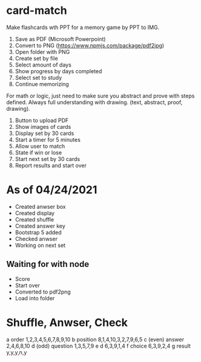# card-match
Make flashcards wth PPT for a memory game by PPT to IMG.

1. Save as PDF (Microsoft Powerpoint)
2. Convert to PNG (https://www.npmjs.com/package/pdf2jpg)
3. Open folder with PNG
4. Create set by file
5. Select amount of days
6. Show progress by days completed
7. Select set to study
8. Continue memorizing

For math or logic, just need to make sure you abstract and prove with steps defined. Always full understanding with drawing. (text, abstract, proof, drawing).

1. Button to upload PDF
2. Show images of cards 
3. Display set by 30 cards
4. Start a timer for 5 minutes
5. Allow user to match
5. State if win or lose
6. Start next set by 30 cards
7. Report results and start over

# As of 04/24/2021
* Created anwser box
* Created display
* Created shuffle
* Created answer key
* Bootstrap 5 added
* Checked anwser
* Working on next set
## Waiting for with node
* Score
* Start over
* Converted to pdf2png
* Load into folder

# Shuffle, Anwser, Check
a order           1,2,3,4,5,6,7,8,9,10
b position        8,1,4,10,3,2,7,9,6,5
c (even) answer   2,4,6,8,10
d (odd)  question 1,3,5,7,9
e d               6,3,9,1,4
f choice          6,3,9,2,4
g result          y,y,y,n,y 
